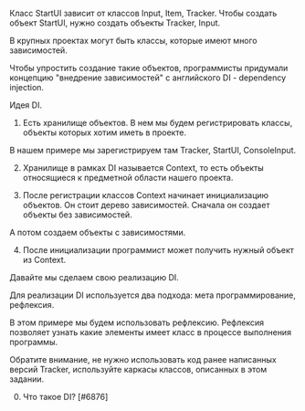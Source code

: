 Класс StartUI зависит от классов Input, Item, Tracker. Чтобы создать объект StartUI, нужно создать объекты Tracker, Input.

В крупных проектах могут быть классы, которые имеют много зависимостей.

Чтобы упростить создание такие объектов, программисты придумали концепцию "внедрение зависимостей" с английского DI - dependency injection.

Идея DI.

1. Есть хранилище объектов. В нем мы будем регистрировать классы, объекты которых хотим иметь в проекте.

В нашем примере мы зарегистрируем там Tracker, StartUI, ConsoleInput.

2. Хранилище в рамках DI называется Context, то есть объекты относящиеся к предметной области нашего проекта.

3. После регистрации классов Context начинает инициализацию объектов. Он стоит дерево зависимостей. Сначала он создает объекты без зависимостей.

А потом создаем объекты с зависимостями.

4. После инициализации программист может получить нужный объект из Context.

Давайте мы сделаем свою реализацию DI.

Для реализации DI используется два подхода: мета программирование, рефлексия.

В этом примере мы будем использовать рефлексию. Рефлексия позволяет узнать какие элементы имеет класс в процессе выполнения программы.

Обратите внимание, не нужно использовать код ранее написанных версий Tracker, используйте каркасы классов, описанных в этом задании.

0. Что такое DI? [#6876] 
